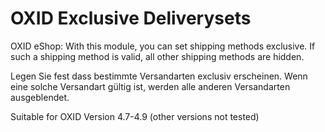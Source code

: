﻿OXID Exclusive Deliverysets
===============================

OXID eShop: With this module, you can set shipping methods exclusive. If such a shipping method is valid, all other shipping methods are hidden.

Legen Sie fest dass bestimmte Versandarten exclusiv erscheinen. Wenn eine solche Versandart gültig ist, werden alle anderen Versandarten ausgeblendet.

Suitable for OXID Version 4.7-4.9 (other versions not tested)